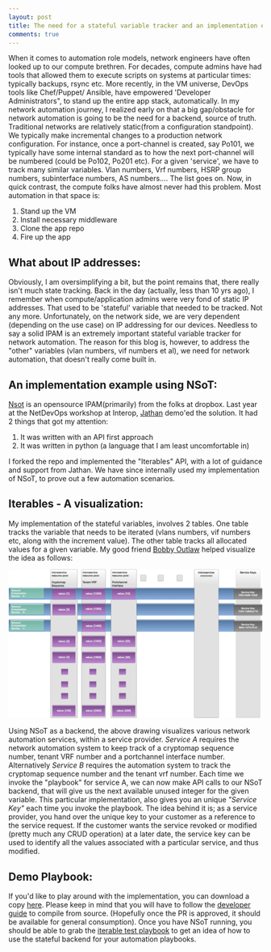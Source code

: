 ```yaml
---
layout: post
title: The need for a stateful variable tracker and an implementation example
comments: true
---
```

When it comes to automation role models, network engineers have often looked up
to our compute brethren. For decades, compute admins have had tools that allowed
them to execute scripts on systems at particular times\: typically backups,
rsync etc. More recently, in the VM universe,  DevOps tools like Chef/Puppet/
Ansible, have empowered 'Developer Administrators", to stand up the entire app
stack, automatically.
In my network automation journey, I realized early on that a big gap/obstacle
for network automation is going to be the need for a backend, source of truth.
Traditional networks are relatively static(from a configuration
standpoint). We typically make incremental changes to a production
network configuration. For instance, once a port-channel
is created, say Po101, we typically have some internal standard as to how the
next port-channel will be numbered (could be Po102, Po201 etc). For a given
'service', we have to track many similar variables. Vlan numbers, Vrf numbers,
HSRP group numbers, subinterface numbers, AS numbers.... The list goes on.
Now, in quick contrast, the compute folks have almost never had this problem.
Most automation in that space is\:

1. Stand up the VM
2. Install necessary middleware
3. Clone the app repo
4. Fire up the app

## What about IP addresses:
Obviously, I am oversimplifying a bit, but the point remains that, there really
isn't much state tracking. Back in the day (actually, less than 10 yrs ago), I
remember when compute/application admins were very fond of static IP addresses.
That used to be 'stateful' variable that needed to be tracked. Not any more.
Unfortunately, on the network side, we are very dependent (depending on the use
case) on IP addressing for our devices. Needless to say a solid IPAM
is an extremely important stateful variable tracker for network
automation. The reason for this blog is, however, to address the
"other" variables (vlan numbers, vif numbers et al), we need for
network automation, that doesn't really come built in.

## An implementation example using NSoT:
[Nsot](https://github.com/dropbox/nsot) is an opensource
IPAM(primarily) from the folks at dropbox. Last year at the NetDevOps
workshop at Interop,  [Jathan](https://twitter.com/jathanism) demo'ed
the solution. It had 2 things that got my attention\:

1. It was written with an API first approach
2. It was written in python (a language that I am least uncomfortable
   in)

I forked the repo and implemented the "Iterables" API, with a lot of
guidance and support from Jathan. We have since internally used my
implementation of NSoT, to prove out a few automation scenarios.

## Iterables - A visualization:
My implementation of the stateful variables, involves 2 tables. One
table tracks the variable that needs to be iterated (vlans numbers,
vif numbers etc, along with the increment value). The other table
tracks all  allocated values for a given variable.
My good friend [Bobby Outlaw](https://www.linkedin.com/in/bobbyoutlaw)
helped visualize the idea as follows:


[![](/assets/iterables.png)](/assets/iterables.png)


Using NSoT as a backend, the above drawing visualizes various network
automation services, within a service provider. *Service A* requires the
network automation system to keep track of a cryptomap sequence
number, tenant VRF number and a portchannel interface
number. Alternatively *Service B* requires the automation system to
track the cryptomap sequence number and the tenant vrf number.
Each time we invoke the "playbook" for service A, we can now make API
calls to our NSoT backend, that will give us the next available unused
integer for the given variable.
This particular implementation, also gives you an unique *"Service
Key"* each time you invoke the playbook. The idea behind it is; as a
service provider, you hand over the unique key to your customer as a
reference to the service request. If the customer wants the service
revoked or modified (pretty much any CRUD operation)  at a later date,
the service key can be used to identify all the values associated with
a particular service, and thus modified.

## Demo Playbook:
If you'd like to play around with the implementation, you can download
a copy [here](https://github.com/termlen0/nsot). Please keep in mind
that you will have to follow
the
[developer guide](https://nsot.readthedocs.io/en/latest/development.html)
to compile from source. (Hopefully once the PR is approved, it should
be available for general consumption). Once you have NSoT running, you
should be able to grab
the [iterable test playbook](https://github.com/termlen0/nsot-tester)
to get an idea of how to use the stateful backend for your automation
playbooks.
